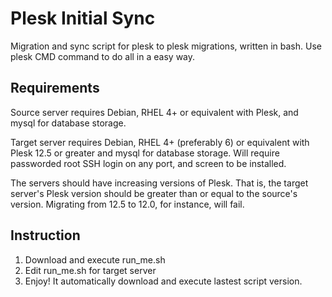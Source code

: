 Plesk Initial Sync
==================

Migration and sync script for plesk to plesk migrations, written in bash. 
Use plesk CMD command to do all in a easy way.

Requirements
------------
Source server requires Debian, RHEL 4+ or equivalent with Plesk, and mysql for database storage.

Target server requires Debian, RHEL 4+ (preferably 6) or equivalent with Plesk 12.5 or greater and mysql for database storage. Will require passworded root SSH login on any port, and screen to be installed. 

The servers should have increasing versions of Plesk. That is, the target server's Plesk version should be greater than or equal to the source's version. Migrating from 12.5 to 12.0, for instance, will fail.

Instruction
------------
1. Download and execute run_me.sh
2. Edit run_me.sh for target server
3. Enjoy! It automatically download and execute lastest script version.
